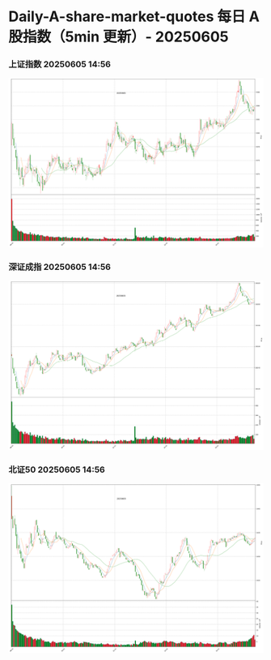 
# Daily-A-share-market-quotes 每日 A 股指数（5min 更新）- 20250605

### 上证指数 20250605 14:56
![](./fig/2025/6/20250605-sh000001.png)

### 深证成指 20250605 14:56
![](./fig/2025/6/20250605-sz399001.png)

### 北证50 20250605 14:56
![](./fig/2025/6/20250605-bj899050.png)
